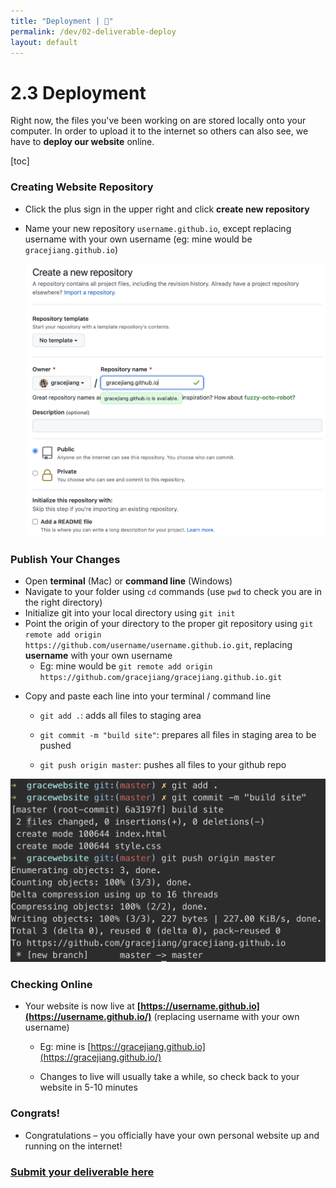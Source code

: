 ```yaml
---
title: "Deployment | 💙"
permalink: /dev/02-deliverable-deploy
layout: default
---
```


# 2.3 Deployment

Right now, the files you've been working on are stored locally onto your computer. In order to upload it to the internet so others can also see, we have to **deploy our website** online.



[toc]

### Creating Website Repository

- Click the plus sign in the upper right and click **create new repository**

- Name your new repository `username.github.io`, except replacing username with your own username (eg: mine would be `gracejiang.github.io`)

  ![publish-01](deploy/01.jpg)

 

### Publish Your Changes

- Open **terminal** (Mac) or **command line** (Windows)
- Navigate to your folder using `cd` commands (use `pwd` to check you are in the right directory)
- Initialize git into your local directory using `git init`
- Point the origin of your directory to the proper git repository using `git remote add origin https://github.com/username/username.github.io.git`, replacing **username** with your own username
  - Eg: mine would be `git remote add origin https://github.com/gracejiang/gracejiang.github.io.git`

* Copy and paste each line into your terminal / command line

  - `git add .`: adds all files to staging area

  - `git commit -m "build site"`: prepares all files in staging area to be pushed

  - `git push origin master`: pushes all files to your github repo

![publish-02](deploy/02.jpg)

 

 

### Checking Online

* Your website is now live at **[https://username.github.io](https://username.github.io/)** (replacing username with your own username)

  - Eg: mine is [https://gracejiang.github.io](https://gracejiang.github.io/)

  - Changes to live will usually take a while, so check back to your website in 5-10 minutes





### Congrats!

- Congratulations – you officially have your own personal website up and running on the internet!


### [Submit your deliverable here](https://forms.gle/KACnqQWUGqRALMEr7)